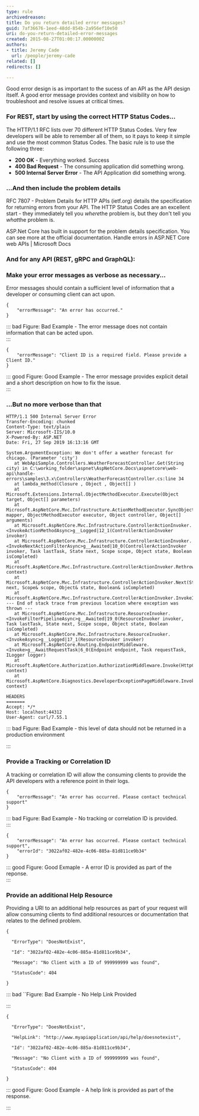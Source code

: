 ```yaml
---
type: rule
archivedreason: 
title: Do you return detailed error messages?
guid: 7af36676-1eed-48dd-854b-2a956ef10e50
uri: do-you-return-detailed-error-messages
created: 2015-08-27T01:00:17.0000000Z
authors:
- title: Jeremy Cade
  url: /people/jeremy-cade
related: []
redirects: []

---
```


Good error design is as important to the sucess of an API as the API design itself. A good error message provides context and visibility on how to troubleshoot and resolve issues at critical times.

<!--endintro-->

### For REST, start by using the correct HTTP Status Codes...


The HTTP/1.1 RFC lists over 70 different HTTP Status Codes. Very few developers will be able to remember all of them, so it pays to keep it simple and use the most common Status Codes. The basic rule is to use the following three:

* **200 OK** - Everything worked. Success
* **400 Bad Request** - The consuming application did something wrong.
* **500 Internal Server Error** - The API Application did something wrong.


### ...And then include the problem details


RFC 7807 - Problem Details for HTTP APIs (ietf.org) details the specification for returning errors from your API. The HTTP Status Codes are an excellent start - they immediately tell you *where*the problem is, but they don't tell you *what*the problem is.

ASP.Net Core has built in support for the problem details specification. You can see more at the official documentation. Handle errors in ASP.NET Core web APIs | Microsoft Docs

### And for any API (REST, gRPC and GraphQL):

### Make your error messages as verbose as necessary...

Error messages should contain a sufficient level of information that a developer or consuming client can act upon.



```
{
    "errorMessage": "An error has occurred."
}
```




::: bad
Figure: Bad Example - The error message does not contain information that can be acted upon.  
:::



```
{
    "errorMessage": "Client ID is a required field. Please provide a Client ID."
}
```




::: good
Figure: Good Example - The error message provides explicit detail and a short description on how to fix the issue.  
:::

### ...But no more verbose than that




```
HTTP/1.1 500 Internal Server Error
Transfer-Encoding: chunked
Content-Type: text/plain
Server: Microsoft-IIS/10.0
X-Powered-By: ASP.NET
Date: Fri, 27 Sep 2019 16:13:16 GMT

System.ArgumentException: We don't offer a weather forecast for chicago. (Parameter 'city')
   at WebApiSample.Controllers.WeatherForecastController.Get(String city) in C:\working_folder\aspnet\AspNetCore.Docs\aspnetcore\web-api\handle-errors\samples\3.x\Controllers\WeatherForecastController.cs:line 34
   at lambda_method(Closure , Object , Object[] )
   at Microsoft.Extensions.Internal.ObjectMethodExecutor.Execute(Object target, Object[] parameters)
   at Microsoft.AspNetCore.Mvc.Infrastructure.ActionMethodExecutor.SyncObjectResultExecutor.Execute(IActionResultTypeMapper mapper, ObjectMethodExecutor executor, Object controller, Object[] arguments)
   at Microsoft.AspNetCore.Mvc.Infrastructure.ControllerActionInvoker.<InvokeActionMethodAsync>g__Logged|12_1(ControllerActionInvoker invoker)
   at Microsoft.AspNetCore.Mvc.Infrastructure.ControllerActionInvoker.<InvokeNextActionFilterAsync>g__Awaited|10_0(ControllerActionInvoker invoker, Task lastTask, State next, Scope scope, Object state, Boolean isCompleted)
   at Microsoft.AspNetCore.Mvc.Infrastructure.ControllerActionInvoker.Rethrow(ActionExecutedContextSealed context)
   at Microsoft.AspNetCore.Mvc.Infrastructure.ControllerActionInvoker.Next(State& next, Scope& scope, Object& state, Boolean& isCompleted)
   at Microsoft.AspNetCore.Mvc.Infrastructure.ControllerActionInvoker.InvokeInnerFilterAsync()
--- End of stack trace from previous location where exception was thrown ---
   at Microsoft.AspNetCore.Mvc.Infrastructure.ResourceInvoker.<InvokeFilterPipelineAsync>g__Awaited|19_0(ResourceInvoker invoker, Task lastTask, State next, Scope scope, Object state, Boolean isCompleted)
   at Microsoft.AspNetCore.Mvc.Infrastructure.ResourceInvoker.<InvokeAsync>g__Logged|17_1(ResourceInvoker invoker)
   at Microsoft.AspNetCore.Routing.EndpointMiddleware.<Invoke>g__AwaitRequestTask|6_0(Endpoint endpoint, Task requestTask, ILogger logger)
   at Microsoft.AspNetCore.Authorization.AuthorizationMiddleware.Invoke(HttpContext context)
   at Microsoft.AspNetCore.Diagnostics.DeveloperExceptionPageMiddleware.Invoke(HttpContext context)

HEADERS
=======
Accept: */*
Host: localhost:44312
User-Agent: curl/7.55.1
```




::: bad
Figure: Bad Example - this level of data should not be returned in a production environment

:::

### Provide a Tracking or Correlation ID

A tracking or correlation ID will allow the consuming clients to provide the API developers with a reference point in their logs.



```
{
    "errorMessage": "An error has occurred. Please contact technical support"
}
```




::: bad
Figure: Bad Example - No tracking or correlation ID is provided.  
:::



```
{
    "errorMessage": "An error has occurred. Please contact technical support",
    "errorId": "3022af02-482e-4c06-885a-81d811ce9b34"
}
```




::: good
Figure: Good Exmaple - A error ID is provided as part of the reponse.  
:::

### Provide an additional Help Resource

Providing a URI to an additional help resources as part of your request will allow consuming clients to find additional resources or documentation that relates to the defined problem.



```
{
  
  "ErrorType": "DoesNotExist",
  
  "Id": "3022af02-482e-4c06-885a-81d811ce9b34",
  
  "Message": "No Client with a ID of 999999999 was found",
  
  "StatusCode": 404

}
```




::: bad
``Figure: Bad Example - No Help Link Provided

:::



```
{
  
  "ErrorType": "DoesNotExist",
  
  "HelpLink": "http://www.myapiapplication/api/help/doesnotexist",
  
  "Id": "3022af02-482e-4c06-885a-81d811ce9b34",
  
  "Message": "No Client with a ID of 999999999 was found",
  
  "StatusCode": 404

}
```




::: good
Figure: Good Example - A help link is provided as part of the response.

:::
